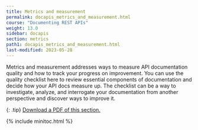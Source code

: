 ```yaml
---
title: Metrics and measurement
permalink: docapis_metrics_and_measurement.html
course: "Documenting REST APIs"
weight: 13.0
sidebar: docapis
section: metrics
path1: docapis_metrics_and_measurement.html
last-modified: 2023-05-28
---
```


Metrics and measurement addresses ways to measure API documentation quality and how to track your progress on improvement. You can use the quality checklist here to review essential components of documentation and decide how your API docs measure up. The checklist can be a way to investigate, analyze, and interrogate your documentation from another perspective and discover ways to improve it.

{: .tip}
<a href="https://s3.us-west-1.wasabisys.com/learnapidoc-outputs/docapis_fourteen.pdf"><i class="fas fa-file-pdf"></i> Download a PDF of this section.</a>

{% include minitoc.html %}
